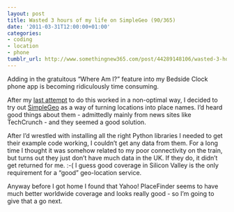 ```yaml
---
layout: post
title: Wasted 3 hours of my life on SimpleGeo (90/365)
date: '2011-03-31T12:00:00+01:00'
categories:
- coding
- location
- phone
tumblr_url: http://www.somethingnew365.com/post/44289148106/wasted-3-hours-of-my-life-on-simplegeo-90365
---
```

Adding in the gratuitous “Where Am I?” feature into my Bedside Clock phone app is becoming ridiculously time consuming.

After my [last attempt](/putting-the-location-in-brave-location-62365) to do this worked in a non-optimal way, I decided to try out [SimpleGeo](http://www.simplegeo.com/) as a way of turning locations into place names. I’d heard good things about them - admittedly mainly from news sites like TechCrunch - and they seemed a good solution.

After I’d wrestled with installing all the right Python libraries I needed to get their example code working, I couldn’t get any data from them. For a long time I thought it was somehow related to my poor connectivity on the train, but turns out they just don’t have much data in the UK. If they do, it didn’t get returned for me. :-( I guess good coverage in Silicon Valley is the only requirement for a “good” geo-location service.

Anyway before I got home I found that Yahoo! PlaceFinder seems to have much better worldwide coverage and looks really good - so I’m going to give that a go next.
